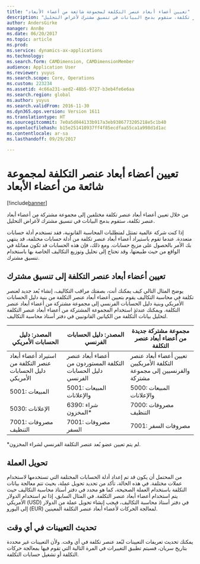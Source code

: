 ```yaml
---
title: "تعيين أعضاء أبعاد عنصر التكلفة لمجموعة شائعة من أعضاء الأبعاد"
description: "من خلال تعيين أعضاء أبعاد عنصر تكلفة مختلفين إلى مجموعة مشتركة من أعضاء أبعاد عنصر تكلفة، ستقوم بدمج البيانات في تنسيق مشترك لأغراض التحليل."
author: AndersGirke
manager: AnnBe
ms.date: 06/20/2017
ms.topic: article
ms.prod: 
ms.service: dynamics-ax-applications
ms.technology: 
ms.search.form: CAMDimension, CAMDimensionMember
audience: Application User
ms.reviewer: yuyus
ms.search.scope: Core, Operations
ms.custom: 223234
ms.assetid: 4c66a231-aed2-48b5-9727-b3eb4fe6e6aa
ms.search.region: global
ms.author: yuyus
ms.search.validFrom: 2016-11-30
ms.dyn365.ops.version: Version 1611
ms.translationtype: HT
ms.sourcegitcommit: 7e0a5d044133b917a3eb9386773205218e5c1b40
ms.openlocfilehash: b15e251410937ff4f85ecdfaa55ca1a998d1d1ac
ms.contentlocale: ar-sa
ms.lasthandoff: 09/29/2017

---
```


# <a name="map-cost-element-dimension-members-to-a-common-set-of-dimension-members"></a>تعيين أعضاء أبعاد عنصر التكلفة لمجموعة شائعة من أعضاء الأبعاد

[!include[banner](../includes/banner.md)]


من خلال تعيين أعضاء أبعاد عنصر تكلفة مختلفين إلى مجموعة مشتركة من أعضاء أبعاد عنصر تكلفة، ستقوم بدمج البيانات في تنسيق مشترك لأغراض التحليل.

إذا كنت شركة عالمية تمتثل لمتطلبات المحاسبة القانونية، فقد تستخدم أدلة حسابات متعددة. عندما تقوم باستيراد أعضاء أبعاد عنصر تكلفة من أدلة حسابات مختلفة، قد ينتهي بك الأمر بالحصول على مزيج حسابات. ومع ذلك، فإن هذه الحسابات قد تكون مماثلة في الواقع من حيث طبيعتها، وقد تحتاج إلى تحليل وتوزيع التكاليف الخاصة بها باستخدام تنسيق مشترك.

## <a name="map-cost-element-dimension-members-to-a-common-format"></a>تعيين أعضاء أبعاد عنصر التكلفة‬ إلى تنسيق مشترك
يوضح المثال التالي كيف يمكنك أنت، بصفتك مراقب التكاليف، إنشاء بُعد جديد لعنصر تكلفة في محاسبة التكاليف يقوم بتعيين أعضاء أبعاد عنصر التكلفة من بنية دليل الحسابات الأمريكي وبنية دليل الحسابات الفرنسي إلى مجموعة مشتركة من أعضاء أبعاد عنصر التكلفة. ويمكنك عندئذٍ استخدام المجموعة المشتركة من أعضاء أبعاد عنصر التكلفة لتحليل بيانات التكلفة من الكيانين القانونيين في دفتر أستاذ محاسبة التكاليف.

| المصدر: دليل الحسابات الأمريكي                                          | المصدر: دليل الحسابات الفرنسي                                          | مجموعة مشتركة جديدة من أعضاء أبعاد عنصر التكلفة                        |
|-----------------------------------------------------------------------|---------------------------------------------------------------------------|-------------------------------------------------------------------------|
| استيراد أعضاء أبعاد عنصر التكلفة من دليل الحسابات الأمريكي | أعضاء أبعاد عنصر التكلفة المستوردون من دليل الحسابات الفرنسي | تعيين أعضاء أبعاد عنصر التكلفة الأمريكيين والفرنسيين إلى مجموعة مشتركة |
| 5001: المبيعات                                                           | 5001: المبيعات والإعلانات                                               | 5000: المبيعات والإعلانات                                             |
| 5030: الإعلانات                                                     | 6390: شراء المخزون\*                                                    | 7000: مصروفات التنظيف                                                 |
| 7001: مصروفات التنظيف                                               | 7001: مصروفات السفر                                                      | 7001: مصروفات السفر                                                   |

\*لم يتم تعيين عضو بُعد عنصر التكلفة الفرنسي لشراء المخزون.

## <a name="currency-conversion"></a>تحويل العملة
من المحتمل أن يكون قد تم إعداد أدلة الحسابات المختلفة التي تستخدمها لاستخدام عملات مختلفة. في هذه الحالة، تأكد من تحديد تحويل عملة، بحيث تتم معالجة بيانات التكلفة باستخدام العملة الصحيحة، كما هو محدد في دفتر أستاذ محاسبة التكاليف حيث يتم استخدام أعضاء أبعاد عنصر التكلفة. في المثال السابق، إذا تم استخدام الدولار الأمريكي (USD) في دفتر أستاذ محاسبة التكاليف، فيجب إنشاء تحويل عملة من الدولار إلى اليورو (EUR) لمعالجة الحركات لأعضاء أبعاد عنصر التكلفة المعينين.

## <a name="update-mappings-at-any-time"></a>تحديث التعيينات في أي وقت
يمكنك تحديث تعريفات التعيينات لبُعد عنصر تكلفة في أي وقت. ولأن التعيينات غير محددة بتاريخ سريان، فسيتم تطبيق التغييرات في المرة التالية التي تقوم فيها بمعالجة حركات التكلفة أو تشغيل حسابات التكلفة.




